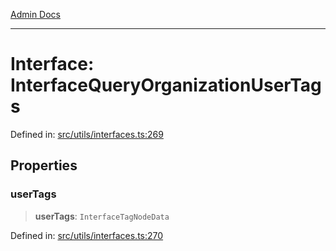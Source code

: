 [Admin Docs](/)

***

# Interface: InterfaceQueryOrganizationUserTags

Defined in: [src/utils/interfaces.ts:269](https://github.com/Aad1tya27/talawa-admin/blob/dd4a08e622d0fa38bcf9758a530e8cdf917dbac8/src/utils/interfaces.ts#L269)

## Properties

### userTags

> **userTags**: `InterfaceTagNodeData`

Defined in: [src/utils/interfaces.ts:270](https://github.com/Aad1tya27/talawa-admin/blob/dd4a08e622d0fa38bcf9758a530e8cdf917dbac8/src/utils/interfaces.ts#L270)
